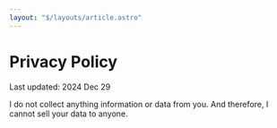 ```yaml
---
layout: "$/layouts/article.astro"
---
```


# Privacy Policy

Last updated: 2024 Dec 29

I do not collect anything information or data from you. And therefore, I cannot sell your data to anyone.
